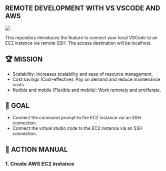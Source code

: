 ## REMOTE DEVELOPMENT WITH VS VSCODE AND AWS
![](https://jimmydqv.com/assets/img/post-vscode-on-aws/vscode-on-aws-thumb.png)

This repository introduces the feature to connect your local VSCode to an EC2 instance via remote SSH. The access destination will be localhost.

## 🏆 MISSION
- Scalability: Increases scalability and ease of resource management.
- Cost savings (Cost-effective): Pay on demand and reduce maintenance costs.
- flexible and mobile (Flexible and mobile): Work remotely and proliferate.

## 🎯 GOAL
- Connect the command prompt to the EC2 instance via an SSH connection.
- Connect the virtual studio code to the EC2 instance via an SSH connection.

## 🚀 ACTION MANUAL
### 1. Create AWS EC2 instance

